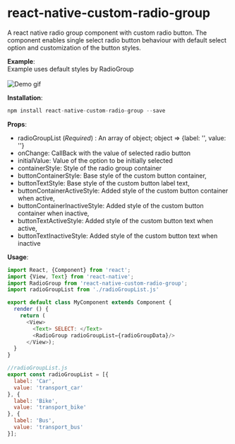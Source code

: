 # react-native-custom-radio-group

A react native radio group component with custom radio button. The component enables single select radio button behaviour with default select option and customization of the button styles.

<strong>Example</strong>:<br>
Example uses default styles by RadioGroup<br><br>
![Demo gif](https://github.com/ayushinigam/react-native-custom-radio-group/blob/master/demo/asset/demo.gif?raw=true)<br>

<strong>Installation</strong>:
```javascript
npm install react-native-custom-radio-group --save
```
<strong>Props</strong>:<br>
* radioGroupList (<i>Required</i>) : An array of object; object => {label: '', value: ''}
* onChange: CallBack with the value of selected radio button
* initialValue: Value of the option to be initially selected
* containerStyle: Style of the radio group container
* buttonContainerStyle: Base style of the custom button container,
* buttonTextStyle: Base style of the custom button label text,
* buttonContainerActiveStyle: Added style of the custom button container when active,
* buttonContainerInactiveStyle: Added style of the custom button container when inactive,
* buttonTextActiveStyle: Added style of the custom button text when active,
* buttonTextInactiveStyle: Added style of the custom button text when inactive

<strong>Usage</strong>:<br>
```javascript
import React, {Component} from 'react';
import {View, Text} from 'react-native';
import RadioGroup from 'react-native-custom-radio-group';
import radioGroupList from './radioGroupList.js'

export default class MyComponent extends Component {
  render () {
    return (
      <View>
        <Text> SELECT: </Text>
        <RadioGroup radioGroupList={radioGroupData}/>
      </View>);
  }
}


```
```javascript
//radioGroupList.js
export const radioGroupList = [{
  label: 'Car',
  value: 'transport_car'
}, {
  label: 'Bike',
  value: 'transport_bike'
}, {
  label: 'Bus',
  value: 'transport_bus'
}];
```
